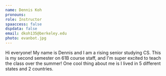 ```yaml
---
name: Dennis Koh
pronouns:
role: Instructor
spaaccess: false
dspdata: false
email: dkoh135@berkeley.edu
photo: evanbot.jpg
---
```



Hi everyone! My name is Dennis and I am a rising senior studying CS. This is my second semester on 61B course staff, and I'm super excited to teach the class over the summer! One cool thing about me is I lived in 5 different states and 2 countries. 